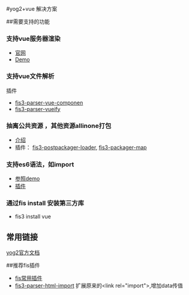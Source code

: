 #yog2+vue 解决方案

##需要支持的功能
### 支持vue服务器渲染
- [官网](https://cn.vuejs.org/v2/guide/ssr.html)
- [Demo](https://github.com/chrisvfritz/vue-ssr-demo-simple)

### 支持vue文件解析
插件
- [fis3-parser-vue-componen](https://github.com/ccqgithub/fis3-parser-vue-component)
- [fis3-parser-vueify](https://www.npmjs.com/package/fis3-parser-vueify)

### 抽离公共资源 ，其他资源allinone打包
- [介绍](http://fis.baidu.com/fis3/docs/pack.html)
- 插件：
[fis3-postpackager-loader](https://github.com/fex-team/fis3-postpackager-loader), 
[fis3-packager-map](https://github.com/fex-team/fis3-packager-map)

### 支持es6语法，如import
- [参照demo](https://github.com/hefangshi/yog2-react-redux-demo.git)
- [插件](https://www.npmjs.com/package/fis-parser-babel-5.x)

### 通过fis install 安装第三方库
- fis3 install vue


## 常用链接
[yog2官方文档](http://fex.baidu.com/yog2/docs/)

##推荐fis插件
* [fis常用插件](http://fis.baidu.com/fis3/docs/common-plugin.html)
* [fis3-parser-html-import](http://fis.baidu.com/fis3/plugins.html)
	扩展原来的&lt;link rel="import"&gt;,增加data传值

